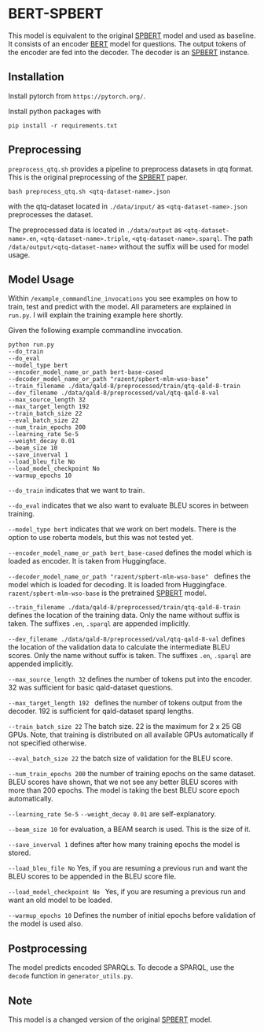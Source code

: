 # BERT-SPBERT

This model is equivalent to the original [SPBERT](https://arxiv.org/abs/2106.09997) model and used as baseline. It consists of an encoder [BERT](https://arxiv.org/abs/1810.04805) model for 
questions. The output tokens of the encoder are fed into the decoder. The decoder is an [SPBERT](https://arxiv.org/abs/2106.09997) instance.

## Installation

Install pytorch from `https://pytorch.org/`.

Install python packages with

```
pip install -r requirements.txt
```

## Preprocessing
`preprocess_qtq.sh` provides a pipeline to preprocess datasets in qtq format. This is the original preprocessing of the 
[SPBERT](https://arxiv.org/abs/2106.09997) paper.


```
bash preprocess_qtq.sh <qtq-dataset-name>.json
```
with the qtq-dataset located in `./data/input/` as `<qtq-dataset-name>.json`
preprocesses the dataset.

The preprocessed data is located in `./data/output` as `<qtq-dataset-name>.en`, `<qtq-dataset-name>.triple`, 
`<qtq-dataset-name>.sparql`. The path `/data/output/<qtq-dataset-name>` without the suffix will be used for model 
usage.

## Model Usage
Within `/example_commandline_invocations` you see examples on how to train, test and predict with the model. All 
parameters are explained in `run.py`. I will explain the training example here shortly.

Given the following example commandline invocation.
```
python run.py 
--do_train 
--do_eval 
--model_type bert 
--encoder_model_name_or_path bert-base-cased 
--decoder_model_name_or_path "razent/spbert-mlm-wso-base" 
--train_filename ./data/qald-8/preprocessed/train/qtq-qald-8-train 
--dev_filename ./data/qald-8/preprocessed/val/qtq-qald-8-val 
--max_source_length 32
--max_target_length 192 
--train_batch_size 22 
--eval_batch_size 22 
--num_train_epochs 200 
--learning_rate 5e-5 
--weight_decay 0.01 
--beam_size 10 
--save_inverval 1  
--load_bleu_file No 
--load_model_checkpoint No 
--warmup_epochs 10
```
`--do_train` indicates that we want to train.

`--do_eval` indicates that we also want to evaluate BLEU scores in between training.

`--model_type bert` indicates that we work on bert models. There is the option to use roberta models, but this was not
tested yet.

`--encoder_model_name_or_path bert_base-cased` defines the model which is loaded as encoder. It is taken from 
Huggingface.

`--decoder_model_name_or_path "razent/spbert-mlm-wso-base" ` defines the model which is loaded for decoding. It is 
loaded from Huggingface. `razent/spbert-mlm-wso-base` is the pretrained [SPBERT](https://arxiv.org/abs/2106.09997) model.

`--train_filename ./data/qald-8/preprocessed/train/qtq-qald-8-train ` defines the location of the training data. Only 
the name without suffix is taken. The suffixes `.en`, `.sparql` are appended implicitly.

`--dev_filename ./data/qald-8/preprocessed/val/qtq-qald-8-val` defines the location of the validation data to calculate
the intermediate BLEU scores.  Only the name without suffix is taken. The suffixes `.en`, `.sparql` are appended 
implicitly.

`--max_source_length 32` defines the number of tokens put into the encoder. 32 was sufficient for basic qald-dataset 
questions.

`--max_target_length 192 ` defines the number of tokens output from the decoder. 192 is sufficient for qald-dataset 
sparql lengths.

`--train_batch_size 22` The batch size. 22 is the maximum for 2 x 25 GB GPUs. Note, that training is distributed on 
all available GPUs automatically if not specified otherwise.

`--eval_batch_size 22` the batch size of validation for the BLEU score.

`--num_train_epochs 200` the number of training epochs on the same dataset. BLEU scores have shown, that we not see any
better BLEU scores with more than 200 epochs. The model is taking the best BLEU score epoch automatically.

`--learning_rate 5e-5` 
`--weight_decay 0.01` are self-explanatory.

`--beam_size 10` for evaluation, a BEAM search is used. This is the size of it.

`--save_inverval 1` defines after how many training epochs the model is stored.

`--load_bleu_file No` Yes, if you are resuming a previous run and want the BLEU scores to be appended in the BLEU score
file.

`--load_model_checkpoint No ` Yes, if you are resuming a previous run and want an old model to be loaded.

`--warmup_epochs 10` Defines the number of initial epochs before validation of the model is used also.

## Postprocessing
The model predicts encoded SPARQLs. To decode a SPARQL, use the `decode` function in `generator_utils.py`.

## Note
This model is a changed version of the original [SPBERT](https://arxiv.org/abs/2106.09997) model.

